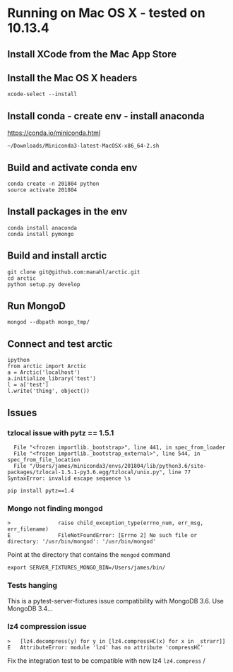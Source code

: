 # Running on Mac OS X - tested on 10.13.4

## Install XCode from the Mac App Store

## Install the Mac OS X headers

```
xcode-select --install
```

## Install conda - create env - install anaconda

https://conda.io/miniconda.html

```
~/Downloads/Miniconda3-latest-MacOSX-x86_64-2.sh
```

## Build and activate conda env

```
conda create -n 201804 python
source activate 201804
```

## Install packages in the env

```
conda install anaconda
conda install pymongo
```

## Build and install arctic

```
git clone git@github.com:manahl/arctic.git
cd arctic
python setup.py develop
```

## Run MongoD

```
mongod --dbpath mongo_tmp/
```

## Connect and test arctic

```
ipython
from arctic import Arctic
a = Arctic('localhost')
a.initialize_library('test')
l = a['test']
l.write('thing', object())
```

## Issues

### tzlocal issue with pytz == 1.5.1

```
  File "<frozen importlib._bootstrap>", line 441, in spec_from_loader
  File "<frozen importlib._bootstrap_external>", line 544, in spec_from_file_location
  File "/Users/james/miniconda3/envs/201804/lib/python3.6/site-packages/tzlocal-1.5.1-py3.6.egg/tzlocal/unix.py", line 77
SyntaxError: invalid escape sequence \s
```

`pip install pytz==1.4`

### Mongo not finding mongod

```
>               raise child_exception_type(errno_num, err_msg, err_filename)
E               FileNotFoundError: [Errno 2] No such file or directory: '/usr/bin/mongod': '/usr/bin/mongod'
```

Point at the directory that contains the `mongod` command

```
export SERVER_FIXTURES_MONGO_BIN=/Users/james/bin/
```

### Tests hanging 

This is a pytest-server-fixtures issue compatibility with MongoDB 3.6. 
Use MongoDB 3.4...

### lz4 compression issue

```
>   [lz4.decompress(y) for y in [lz4.compressHC(x) for x in _strarr]]
E   AttributeError: module 'lz4' has no attribute 'compressHC'
```

Fix the integration test to be compatible with new lz4 `lz4.compress` /
